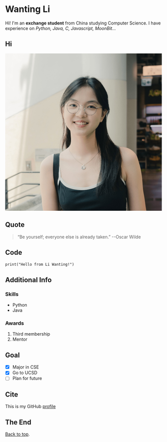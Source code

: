 # Wanting Li

Hi! I'm an **exchange student** from China studying Computer Science. I have experience on *Python, Java, C, Javascript, MoonBit...*

## Hi
![A image of me in Hongkong](wantingli.jpg)

## Quote
> “Be yourself; everyone else is already taken.”  --Oscar Wilde

## Code
```
print("Hello from Li Wanting!")
```

## Additional Info

### Skills
- Python
- Java

### Awards
1. Third membership
2. Mentor

## Goal

- [x] Major in CSE
- [x] Go to UCSD 
- [ ] Plan for future 

## Cite
This is my GitHub [profile](https://github.com/alkane7)

## The End
[Back to top](#wanting-li).
